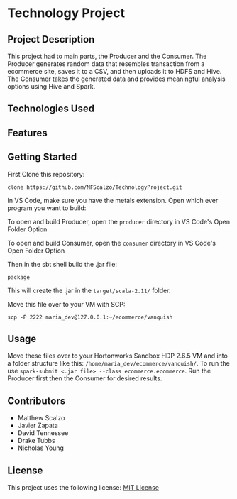 # Technology Project

## Project Description
This project had to main parts, the Producer and the Consumer. The Producer generates random data that resembles transaction from a ecommerce site, saves it to a CSV, and then uploads it to HDFS and Hive. The Consumer takes the generated data and provides meaningful analysis options using Hive and Spark.

## Technologies Used

## Features

## Getting Started
First Clone this repository:

    clone https://github.com/MFScalzo/TechnologyProject.git
    
In VS Code, make sure you have the metals extension. Open which ever program you want to build:

To open and build Producer, open the `producer` directory in VS Code's Open Folder Option

To open and build Consumer, open the `consumer` directory in VS Code's Open Folder Option

Then in the sbt shell build the .jar file:

    package
    
This will create the .jar in the `target/scala-2.11/` folder.

Move this file over to your VM with SCP:

    scp -P 2222 maria_dev@127.0.0.1:~/ecommerce/vanquish

## Usage
Move these files over to your Hortonworks Sandbox HDP 2.6.5 VM and into a folder structure like this: `/home/maria_dev/ecommerce/vanquish/`. To run the use `spark-submit <.jar file> --class ecommerce.ecommerce`. Run the Producer first then the Consumer for desired results.

## Contributors
 - Matthew Scalzo
 - Javier Zapata
 - David Tennessee
 - Drake Tubbs
 - Nicholas Young


## License
This project uses the following license: [MIT License](https://github.com/MFScalzo/TechnologyProject/blob/main/LICENSE.txt)
